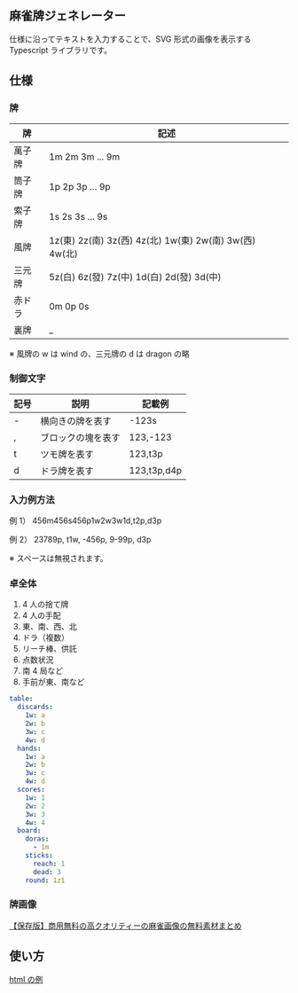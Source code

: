 ## 麻雀牌ジェネレーター

仕様に沿ってテキストを入力することで、SVG 形式の画像を表示する Typescript ライブラリです。

## 仕様

### 牌

| 牌     | 記述                                                    |
| ------ | ------------------------------------------------------- |
| 萬子牌 | 1m 2m 3m ... 9m                                         |
| 筒子牌 | 1p 2p 3p ... 9p                                         |
| 索子牌 | 1s 2s 3s ... 9s                                         |
| 風牌   | 1z(東) 2z(南) 3z(西) 4z(北) 1w(東) 2w(南) 3w(西) 4w(北) |
| 三元牌 | 5z(白) 6z(發) 7z(中) 1d(白) 2d(發) 3d(中)               |
| 赤ドラ | 0m 0p 0s 　                                             |
| 裏牌   | \_                                                      |

※ 風牌の w は wind の、三元牌の d は dragon の略

### 制御文字

| 記号 | 説明               | 記載例      |
| ---- | ------------------ | ----------- |
| \-   | 横向きの牌を表す   | -123s       |
| ,    | ブロックの塊を表す | 123,-123    |
| t    | ツモ牌を表す       | 123,t3p     |
| d    | ドラ牌を表す       | 123,t3p,d4p |

### 入力例方法

例 1）
456m456s456p1w2w3w1d,t2p,d3p

例 2）
23789p, t1w, -456p, 9-99p, d3p

※ スペースは無視されます。

### 卓全体

1. 4 人の捨て牌
2. 4 人の手配
3. 東、南、西、北
4. ドラ（複数）
5. リーチ棒、供託
6. 点数状況
7. 南 4 局など
8. 手前が東、南など

```yaml
table:
  discards:
    1w: a
    2w: b
    3w: c
    4w: d
  hands:
    1w: a
    2w: b
    3w: c
    4w: d
  scores:
    1w: 1
    2w: 2
    3w: 3
    4w: 4
  board:
    doras:
      - 1m
    sticks:
      reach: 1
      dead: 3
    round: 1z1
```

### 牌画像

[【保存版】商用無料の高クオリティーの麻雀画像の無料素材まとめ](https://majandofu.com/mahjong-images)

## 使い方

[html の例](example/index.html)
